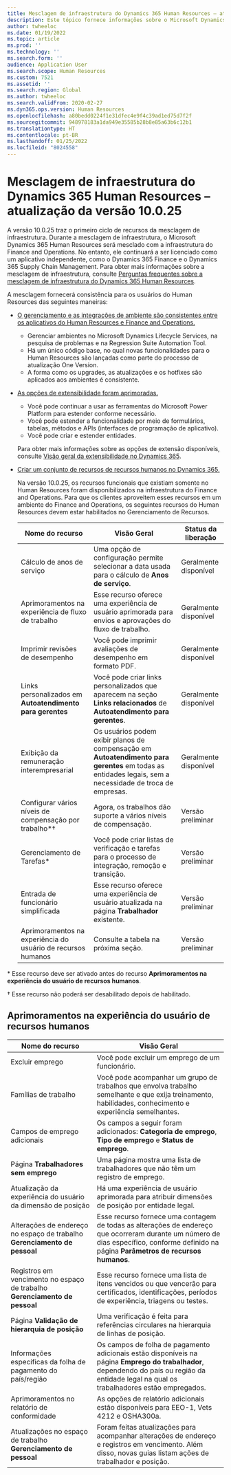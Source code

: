 ```yaml
---
title: Mesclagem de infraestrutura do Dynamics 365 Human Resources – atualização da versão 10.0.25
description: Este tópico fornece informações sobre o Microsoft Dynamics 365 Human Resources versão 10.0.25, que traz o primeiro ciclo de recursos na mesclagem de infraestrutura.
author: twheeloc
ms.date: 01/19/2022
ms.topic: article
ms.prod: ''
ms.technology: ''
ms.search.form: ''
audience: Application User
ms.search.scope: Human Resources
ms.custom: 7521
ms.assetid: ''
ms.search.region: Global
ms.author: twheeloc
ms.search.validFrom: 2020-02-27
ms.dyn365.ops.version: Human Resources
ms.openlocfilehash: a80bedd0224f1e31dfec4e9f4c39ad1ed75d7f2f
ms.sourcegitcommit: 948978183a1da949e35585b28b8e85a63b6c12b1
ms.translationtype: HT
ms.contentlocale: pt-BR
ms.lasthandoff: 01/25/2022
ms.locfileid: "8024558"
---
```

# <a name="dynamics-365-human-resources-infrastructure-merge---release-10025-update"></a>Mesclagem de infraestrutura do Dynamics 365 Human Resources – atualização da versão 10.0.25

A versão 10.0.25 traz o primeiro ciclo de recursos da mesclagem de infraestrutura. Durante a mesclagem de infraestrutura, o Microsoft Dynamics 365 Human Resources será mesclado com a infraestrutura do Finance and Operations. No entanto, ele continuará a ser licenciado como um aplicativo independente, como o Dynamics 365 Finance e o Dynamics 365 Supply Chain Management. Para obter mais informações sobre a mesclagem de infraestrutura, consulte [Perguntas frequentes sobre a mesclagem de infraestrutura do Dynamics 365 Human Resources](../human-resources/hr-infrastructure-merge-faq.md).

A mesclagem fornecerá consistência para os usuários do Human Resources das seguintes maneiras:

- [O gerenciamento e as integrações de ambiente são consistentes entre os aplicativos do Human Resources e Finance and Operations.](/dynamics365-release-plan/2021wave2/human-resources/dynamics365-human-resources/consistent-environment-management-integrations-between-human-resources-finance-operations-apps)

    - Gerenciar ambientes no Microsoft Dynamics Lifecycle Services, na pesquisa de problemas e na Regression Suite Automation Tool.
    - Há um único código base, no qual novas funcionalidades para o Human Resources são lançadas como parte do processo de atualização One Version.
    - A forma como os upgrades, as atualizações e os hotfixes são aplicados aos ambientes é consistente.

- [As opções de extensibilidade foram aprimoradas.](/dynamics365-release-plan/2021wave2/human-resources/dynamics365-human-resources/improve-extensibility-options.md)

    - Você pode continuar a usar as ferramentas do Microsoft Power Platform para estender conforme necessário.
    - Você pode estender a funcionalidade por meio de formulários, tabelas, métodos e APIs (interfaces de programação de aplicativo).
    - Você pode criar e estender entidades.

    Para obter mais informações sobre as opções de extensão disponíveis, consulte [Visão geral da extensibilidade no Dynamics 365](../fin-ops-core/dev-itpro/extensibility/extensibility-home-page.md).

- [Criar um conjunto de recursos de recursos humanos no Dynamics 365.](/dynamics365-release-plan/2021wave2/human-resources/create-one-set-human-resources-capabilities-within-dynamics-365.md)

    Na versão 10.0.25, os recursos funcionais que existiam somente no Human Resources foram disponibilizados na infraestrutura do Finance and Operations. Para que os clientes aproveitem esses recursos em um ambiente do Finance and Operations, os seguintes recursos do Human Resources devem estar habilitados no Gerenciamento de Recursos.

    | Nome do recurso | Visão Geral | Status da liberação | 
    |--------------|----------|----------------| 
    | Cálculo de anos de serviço | Uma opção de configuração permite selecionar a data usada para o cálculo de **Anos de serviço**. | Geralmente disponível | 
    | Aprimoramentos na experiência de fluxo de trabalho | Esse recurso oferece uma experiência de usuário aprimorada para envios e aprovações do fluxo de trabalho. | Geralmente disponível | 
    | Imprimir revisões de desempenho | Você pode imprimir avaliações de desempenho em formato PDF. | Geralmente disponível | 
    | Links personalizados em **Autoatendimento para gerentes** | Você pode criar links personalizados que aparecem na seção **Links relacionados** de **Autoatendimento para gerentes**. | Geralmente disponível | 
    | Exibição da remuneração interempresarial | Os usuários podem exibir planos de compensação em **Autoatendimento para gerentes** em todas as entidades legais, sem a necessidade de troca de empresas. | Geralmente disponível | 
    | Configurar vários níveis de compensação por trabalho\*&dagger; | Agora, os trabalhos dão suporte a vários níveis de compensação. | Versão preliminar | 
    | Gerenciamento de Tarefas\* | Você pode criar listas de verificação e tarefas para o processo de integração, remoção e transição. | Versão preliminar | 
    | Entrada de funcionário simplificada | Esse recurso oferece uma experiência de usuário atualizada na página **Trabalhador** existente. | Versão preliminar | 
    | Aprimoramentos na experiência do usuário de recursos humanos | Consulte a tabela na próxima seção.  | Versão preliminar | 

\* Esse recurso deve ser ativado antes do recurso **Aprimoramentos na experiência do usuário de recursos humanos**.

&dagger; Esse recurso não poderá ser desabilitado depois de habilitado.

## <a name="human-resource-user-experience-enhancements"></a>Aprimoramentos na experiência do usuário de recursos humanos

| Nome do recurso | Visão Geral | 
|--------------|----------| 
| Excluir emprego | Você pode excluir um emprego de um funcionário. | 
| Famílias de trabalho | Você pode acompanhar um grupo de trabalhos que envolva trabalho semelhante e que exija treinamento, habilidades, conhecimento e experiência semelhantes. | 
| Campos de emprego adicionais | Os campos a seguir foram adicionados: **Categoria de emprego**, **Tipo de emprego** e **Status de emprego**. | 
| Página **Trabalhadores sem emprego** | Uma página mostra uma lista de trabalhadores que não têm um registro de emprego. | 
| Atualização da experiência do usuário da dimensão de posição | Há uma experiência de usuário aprimorada para atribuir dimensões de posição por entidade legal. | 
| Alterações de endereço no espaço de trabalho **Gerenciamento de pessoal** | Esse recurso fornece uma contagem de todas as alterações de endereço que ocorreram durante um número de dias específico, conforme definido na página **Parâmetros de recursos humanos**. | 
| Registros em vencimento no espaço de trabalho **Gerenciamento de pessoal** | Esse recurso fornece uma lista de itens vencidos ou que vencerão para certificados, identificações, períodos de experiência, triagens ou testes. | 
| Página **Validação de hierarquia de posição** | Uma verificação é feita para referências circulares na hierarquia de linhas de posição. | 
| Informações específicas da folha de pagamento do país/região | Os campos de folha de pagamento adicionais estão disponíveis na página **Emprego do trabalhador**, dependendo do país ou região da entidade legal na qual os trabalhadores estão empregados. | 
| Aprimoramentos no relatório de conformidade | As opções de relatório adicionais estão disponíveis para EEO-1, Vets 4212 e OSHA300a. | 
| Atualizações no espaço de trabalho **Gerenciamento de pessoal** | Foram feitas atualizações para acompanhar alterações de endereço e registros em vencimento. Além disso, novas guias listam ações de trabalhador e posição. | 

